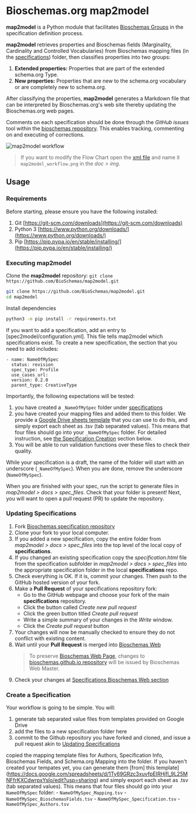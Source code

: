 # Bioschemas.org map2model

**map2model** is a Python module that facilitates [Bioschemas Groups](http://bioschemas.org/groups/) in the specification definition process.

**map2model** retrieves properties and Bioschemas fields (Marginality, Cardinality and Controlled Vocabularies) from Bioschemas mapping files (in the [specifications](specifications)) folder, then classifies properties into two groups:
1. **Extended properties:** Properties that are part of the extended schema.org Type.
1. **New properties:** Properties that are new to the schema.org vocabulary or are completely new to schema.org.

After classifying the properties, **map2model** generates a Markdown file that can be interpreted by Bioschemas.org's web site thereby updating the Bioschemas.org web pages.

Comments on each specification should be done through the *GitHub issues* tool within the [bioschemas repository](https://github.com/BioSchemas/bioschemas). This enables tracking, commenting on and executing of corrections.

![map2model workflow](docs/img/map2model_workflow.png)
> If you want to modify the Flow Chart open the [xml file](docs/img/map2model_workflow.xml) and name it `map2model_workflow.png` in the *doc > img*.

## Usage

### Requirements

Before starting, please ensure you have the following installed:
1. Git [https://git-scm.com/downloads](https://git-scm.com/downloads)
1. Python 3  [https://www.python.org/downloads/](https://www.python.org/downloads/)
1. Pip [https://pip.pypa.io/en/stable/installing/](https://pip.pypa.io/en/stable/installing/)


### Executing map2model

Clone the **map2model** repository: ```git clone https://github.com/BioSchemas/map2model.git```

```bash
git clone https://github.com/BioSchemas/map2model.git
cd map2model
```

Install dependencies

```bash
python3 -m pip install -r requirements.txt
```

If you want to add a specification, add an entry to [spec2model/configuration.yml]. This file tells map2model which specifications exist. To create a new specification, the section that you need to add includes:

```
- name: NameOfMySpec
  status: revision
  spec_type: Profile
  use_cases_url:
  version: 0.2.0
  parent_type: CreativeType
```

Importantly, the following expectations will be tested:

  1. you have created a `_NameOfMySpec` folder under [specifications](specifications)
  2. you have created your mapping files and added them to this folder. We provide a [Google Drive sheets template](https://docs.google.com/spreadsheets/d/1Ty69GRzc3xuvfpEIRHjfl_9L25MNFfrKXCdwrpxYslo/edit?usp=sharing) that you can use to do this, and simply export each sheet as .tsv (tab separated values). This means that four files should go into your `_NameOfMySpec` folder. For detailed instruction, see [the Specification Creation](#create-a-specification) section below.
  3. You will be able to run validation functions over these files to check their quality.

While your specification is a draft, the name of the folder will start with an underscore (`_NameOfMySpec`). When you are done, remove the underscore (`NameOfMySpec`).

When you are finished with your spec, run the script to generate files in *map2model > docs > spec_files*. Check that your folder is present! Next, you will want to open a pull request (PR) to update the repository.

### Updating Specifications

1. Fork [Bioschemas specification repository](https://github.com/BioSchemas/specifications)
1. Clone your fork to your local computer.
1. If you added a new specification, copy the entire folder from *map2model > docs > spec_files* into the top level of the local copy of **specifications**.
1. If you changed an existing specification copy the *specification.html* file from the specification subfolder in *map2model > docs > spec_files* into the appropriate specification folder in the local **specifications** repo.
1. Check everything is OK. If it is, commit your changes. Then push to the GitHub hosted version of your fork.
1. Make a **Pull Request** of your specifications repository fork:
      - Go to the GitHub webpage and choose your fork of the main **specifications** repository.
      - Click the button called *Create new pull request*
      - Click the green button titled *Create pull request*
      - Write a simple summary of your changes in the *Write* window.
      - Click the *Create pull request* button
1. Your changes will now be manually checked to ensure they do not conflict with existing content.
1. Wait until your **Pull Request** is merged into [Bioschemas Web](https://github.com/BioSchemas/bioschemas.github.io)
      > To preserve [Bioschemas Web Page](http://bioschemas.org), changes to [bioschemas.github.io repository](https://github.com/BioSchemas/bioschemas.github.io) will be issued by Bioschemas Web Master.
1. Check your changes at [Specifications Bioschemas Web section](htt://bioschemas.org/bsc_specs)

### Create a Specification

Your workflow is going to be simple. You will:

 1. generate tab separated value files from templates provided on Google Drive
 2. add the files to a new specification folder here
 3. commit to the Github repository you have forked and cloned, and issue a pull request akin to [Updating Specifications](#updating-specifications)

copied the mapping template files for Authors, Specification Info, Bioschemas Fields, and Schema.org Mapping into the folder. If you haven't created your tempates yet, you can generate them [from] this template](https://docs.google.com/spreadsheets/d/1Ty69GRzc3xuvfpEIRHjfl_9L25MNFfrKXCdwrpxYslo/edit?usp=sharing) and simply export each sheet as .tsv (tab separated values). This means that four files should go into your `NameOfMySpec` folder: 
    - `NameOfMySpec_Mapping.tsv`
    - `NameOfMySpec_BioschemasFields.tsv`
    - `NameOfMySpec_Specification.tsv`
    - `NameOfMySpec_Authors.tsv`
